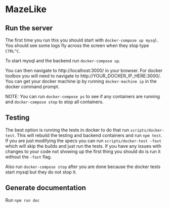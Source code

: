 # MazeLike

## Run the server

The first time you run this you should start with `docker-compose up mysql`.  You should see some logs fly across the screen when they stop type `CTRL^C`.

To start mysql and the backend run `docker-compose up`.

You can then navigate to http://localhost:3000/ in your browser.  For docker toolbox you will need to navigate to http://YOUR_DOCKER_IP_HERE:3000/.  You can get your docker machine ip by running `docker-machine ip` in the docker command prompt.

NOTE: You can run `docker-compose ps` to see if any containers are running and `docker-compose stop` to stop all containers.

## Testing

The best option is running the tests in docker to do that run `scripts/docker-test`.  This will rebuild the testing and backend containers and run `npm test`.  If you are just modifying the specs you can run `scripts/docker-test -fast` which will skip the builds and just run the tests.  If you have any issues with changes to your code not showing up the first thing you should do is run it without the `-fast` flag.  

Also run `docker-compose stop` after you are done because the docker tests start mysql but they do not stop it.

## Generate documentation

Run `npm run doc`